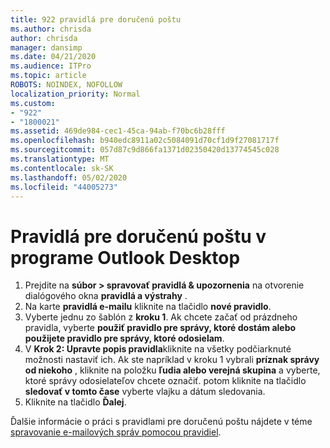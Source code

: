 ```yaml
---
title: 922 pravidlá pre doručenú poštu
ms.author: chrisda
author: chrisda
manager: dansimp
ms.date: 04/21/2020
ms.audience: ITPro
ms.topic: article
ROBOTS: NOINDEX, NOFOLLOW
localization_priority: Normal
ms.custom:
- "922"
- "1800021"
ms.assetid: 469de984-cec1-45ca-94ab-f70bc6b28fff
ms.openlocfilehash: b940edc8911a02c5084091d70cf1d9f27081717f
ms.sourcegitcommit: 057d87c9d866fa1371d02350420d13774545c028
ms.translationtype: MT
ms.contentlocale: sk-SK
ms.lasthandoff: 05/02/2020
ms.locfileid: "44005273"
---
```

# <a name="inbox-rules-in-outlook-desktop"></a>Pravidlá pre doručenú poštu v programe Outlook Desktop

1. Prejdite na **súbor > spravovať pravidlá & upozornenia** na otvorenie dialógového okna **pravidlá a výstrahy** .
2. Na karte **pravidlá e-mailu** kliknite na tlačidlo **nové pravidlo**.
3. Vyberte jednu zo šablón z **kroku 1**. Ak chcete začať od prázdneho pravidla, vyberte **použiť pravidlo pre správy, ktoré dostám alebo použijete pravidlo pre správy, ktoré odosielam**.
4. V **Krok 2: Upravte popis pravidla**kliknite na všetky podčiarknuté možnosti nastaviť ich. Ak ste napríklad v kroku 1 vybrali **príznak správy od niekoho** , kliknite na položku **ľudia alebo verejná skupina** a vyberte, ktoré správy odosielateľov chcete označiť. potom kliknite na tlačidlo **sledovať v tomto čase** vyberte vlajku a dátum sledovania.
5. Kliknite na tlačidlo **Ďalej**.

Ďalšie informácie o práci s pravidlami pre doručenú poštu nájdete v téme [spravovanie e-mailových správ pomocou pravidiel](https://support.office.com/article/manage-email-messages-by-using-rules-c24f5dea-9465-4df4-ad17-a50704d66c59).

